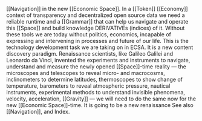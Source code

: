 [[Navigation]] in the new [[Economic Space]]. In a [[Token]] [[Economy]] context of transparency and decentralized open source data we need a reliable runtime and a [[Grammar]] that can help us navigate and operate this [[Space]] and build knowledge DERIVATIVEs (indices) of it. Without these tools we are today without politics, economics, incapable of expressing and intervening in processes and future of our life. This is the technology development task we are taking on in ECSA. It is a new content discovery paradigm. Renaissance scientists, like Galileo Galilei and Leonardo da Vinci, invented the experiments and instruments to navigate, understand and measure the newly opened [[Space]]-time reality — the microscopes and telescopes to reveal micro- and macrocosms, inclinometers to determine latitudes, thermoscopes to show change of temperature, barometers to reveal atmospheric pressure, nautical instruments, experimental methods to understand invisible phenomena, velocity, acceleration, [[Gravity]] — we will need to do the same now for the new [[Economic Space]]-time. It is going to be a new renaissance See also [[Navigation]], and Index.